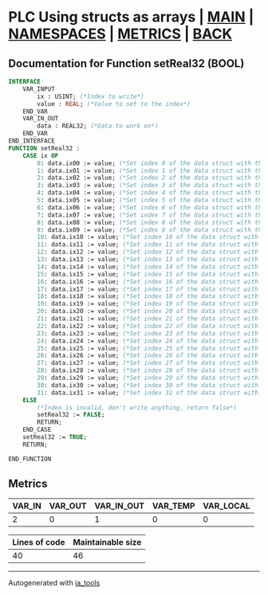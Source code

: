# PLC Using structs as arrays | [MAIN] | [NAMESPACES] | [METRICS] | [BACK]  

## Documentation for Function setReal32 (BOOL)  

```pascal
INTERFACE
    VAR_INPUT
        ix : USINT; (*Index to write*)
        value : REAL; (*Value to set to the index*)
    END_VAR
    VAR_IN_OUT
        data : REAL32; (*Data to work on*)
    END_VAR
END_INTERFACE
FUNCTION setReal32 :
    CASE ix OF
    	0: data.ix00 := value; (*Set index 0 of the data struct with the value*)
    	1: data.ix01 := value; (*Set index 1 of the data struct with the value*)
    	2: data.ix02 := value; (*Set index 2 of the data struct with the value*)
    	3: data.ix03 := value; (*Set index 3 of the data struct with the value*)
    	4: data.ix04 := value; (*Set index 4 of the data struct with the value*)
    	5: data.ix05 := value; (*Set index 5 of the data struct with the value*)
    	6: data.ix06 := value; (*Set index 6 of the data struct with the value*)
    	7: data.ix07 := value; (*Set index 7 of the data struct with the value*)
    	8: data.ix08 := value; (*Set index 8 of the data struct with the value*)
    	9: data.ix09 := value; (*Set index 9 of the data struct with the value*)
    	10: data.ix10 := value; (*Set index 10 of the data struct with the value*)
    	11: data.ix11 := value; (*Set index 11 of the data struct with the value*)
    	12: data.ix12 := value; (*Set index 12 of the data struct with the value*)
    	13: data.ix13 := value; (*Set index 13 of the data struct with the value*)
    	14: data.ix14 := value; (*Set index 14 of the data struct with the value*)
    	15: data.ix15 := value; (*Set index 15 of the data struct with the value*)
    	16: data.ix16 := value; (*Set index 16 of the data struct with the value*)
    	17: data.ix17 := value; (*Set index 17 of the data struct with the value*)
    	18: data.ix18 := value; (*Set index 18 of the data struct with the value*)
    	19: data.ix19 := value; (*Set index 19 of the data struct with the value*)
    	20: data.ix20 := value; (*Set index 20 of the data struct with the value*)
    	21: data.ix21 := value; (*Set index 21 of the data struct with the value*)
    	22: data.ix22 := value; (*Set index 22 of the data struct with the value*)
    	23: data.ix23 := value; (*Set index 23 of the data struct with the value*)
    	24: data.ix24 := value; (*Set index 24 of the data struct with the value*)
    	25: data.ix25 := value; (*Set index 25 of the data struct with the value*)
    	26: data.ix26 := value; (*Set index 26 of the data struct with the value*)
    	27: data.ix27 := value; (*Set index 27 of the data struct with the value*)
    	28: data.ix28 := value; (*Set index 28 of the data struct with the value*)
    	29: data.ix29 := value; (*Set index 29 of the data struct with the value*)
    	30: data.ix30 := value; (*Set index 30 of the data struct with the value*)
    	31: data.ix31 := value; (*Set index 31 of the data struct with the value*)
    ELSE
    	(*Index is invalid, don't write anything, return false*)
    	setReal32 := FALSE;
    	RETURN;
    END_CASE
    setReal32 := TRUE;
    RETURN;

END_FUNCTION
```

## Metrics  

| VAR_IN | VAR_OUT | VAR_IN_OUT | VAR_TEMP | VAR_LOCAL |
| ------ | ------- | ---------- | --------- | -------- |
| 2 | 0 | 1 | 0 | 0 |  

| Lines of code | Maintainable size |
| ------------- | ----------------- |
| 40 | 46 |

---
Autogenerated with [ia_tools](https://github.com/tkucic/ia_tools)  

[MAIN]: ../../../../index_st.md
[NAMESPACES]: ../../nsList_st.md
[METRICS]: ../../../metrics_st.md
[BACK]: ../nsMain_st.md
